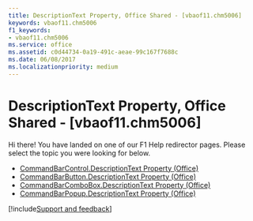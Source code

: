 ```yaml
---
title: DescriptionText Property, Office Shared - [vbaof11.chm5006]
keywords: vbaof11.chm5006
f1_keywords:
- vbaof11.chm5006
ms.service: office
ms.assetid: c0d44734-0a19-491c-aeae-99c167f7688c
ms.date: 06/08/2017
ms.localizationpriority: medium
---
```



# DescriptionText Property, Office Shared - [vbaof11.chm5006]

Hi there! You have landed on one of our F1 Help redirector pages. Please select the topic you were looking for below.

- [CommandBarControl.DescriptionText Property (Office)](https://msdn.microsoft.com/library/4f7b8e0d-1f3a-f751-86a7-3378f21ecf3d%28Office.15%29.aspx)
- [CommandBarButton.DescriptionText Property (Office)](https://msdn.microsoft.com/library/bc22bef9-e923-40af-296b-959f3f3aeead%28Office.15%29.aspx)
- [CommandBarComboBox.DescriptionText Property (Office)](https://msdn.microsoft.com/library/e06b5800-eecd-6863-68f7-9b88d3c4696b%28Office.15%29.aspx)
- [CommandBarPopup.DescriptionText Property (Office)](https://msdn.microsoft.com/library/81a6b11d-40ea-d17d-4a28-ca423a3e29ec%28Office.15%29.aspx)

[!include[Support and feedback](~/includes/feedback-boilerplate.md)]